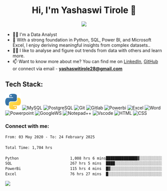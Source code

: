 <h1 align="center">Hi, I'm Yashaswi Tirole 👋</h1>
<p align="center">
<img src="https://readme-typing-svg.herokuapp.com/?color=45B6C4&width=380&height=45&lines=Data+Analyst;Data+story+telling;Data+visualizer;Nice+To+Meet+You+...&center=true"></a>
</p>

- 👨‍💻 I'm a Data Analyst
- 🌱 With a strong foundation in Python, SQL, Power BI, and Microsoft Excel, I enjoy deriving meaningful insights from complex datasets..
- 👯‍♀️ I like to analyse and figure out trends from data with others and learn more.
- 📫 Want to know more about me? You can find me on [LinkedIn](https://www.linkedin.com/in/yashaswi-tirole/), [GitHub](https://github.com/Yashaswitir28) or connect via email - **yashaswitirole28@gmail.com**

<h2 align="left">Tech Stack:</h2>
<div>
	
<img src="https://github.com/raivo-otp/issuer-icons/blob/master/vectors/python.org/python.svg" width="50" height="50" alt="Python" />
<img src="https://github.com/yurijserrano/Github-Profile-Readme-Logos/blob/master/databases/mysql.svg" width="50" height="50" alt="MySQL" />
<img src="https://github.com/yurijserrano/Github-Profile-Readme-Logos/blob/master/databases/postgresql.svg" width="50" height="50" alt="PostgreSQL" />
	<img src="https://github.com/yurijserrano/Github-Profile-Readme-Logos/blob/master/others/git.svg" width="50" height="50" alt="Git" />
	<img src="https://github.com/yurijserrano/Github-Profile-Readme-Logos/blob/master/cloud/gitlab.svg" width="50" height="50" alt="Gitlab" />
	<img src="https://github.com/microsoft/PowerBI-Icons/blob/main/PNG/Power-BI.png" width="50" height="50" alt="Powerbi" />
  <img src="https://github.com/sempostma/office365-icons/blob/master/png/1024/excel.png" width="50" height="50" alt="Excel" />
  <img src="https://github.com/sempostma/office365-icons/blob/master/png/1024/word.png" width="50" height="50" alt="Word" />
  <img src="https://github.com/sempostma/office365-icons/blob/master/png/1024/powerpoint.png" width="50" height="50" alt="Powerpoint" />
  <img src="https://github.com/gilbarbara/logos/blob/main/logos/google-workspace.svg" width="50" height="50" alt="GoogleWS" />
  <img src="https://github.com/yurijserrano/Github-Profile-Readme-Logos/blob/master/text%20editors/notepad%2B%2B.png" width="50" height="50" alt="Notepad++" />
  <img src="https://github.com/yurijserrano/Github-Profile-Readme-Logos/blob/master/text%20editors/vscode.svg" width="50" height="50" alt="Vscode" />
  <img src="https://github.com/yurijserrano/Github-Profile-Readme-Logos/blob/master/others/html.svg" width="50" height="50" alt="HTML" />
  <img src="https://github.com/yurijserrano/Github-Profile-Readme-Logos/blob/master/others/css.svg" width="50" height="50" alt="CSS" />

<h3 align="left">Connect with me:</h3> 
<div align="left">
<!-- <a href="https://www.linkedin.com/in/yashaswi-tirole/" target="_blank">
<img src=https://img.shields.io/badge/linkedin-%231E77B5.svg?&style=for-the-badge&logo=linkedin&logoColor=white alt=linkedin style="margin-bottom: 5px;" />
</a>  -->
<!-- <a href="https://github.com/Yashaswitir28" target="_blank">
<img src=https://img.shields.io/badge/github-%2324292e.svg?&style=for-the-badge&logo=github&logoColor=white alt=github style="margin-bottom: 5px;" />


</div>  
  
<br/> 
  
⭐️ From [Yashaswitir28](https://github.com/Yashaswitir28)

### WakaTime Activity Stats:
	
	
<!--START_SECTION:waka-->

```txt
From: 03 May 2020 - To: 24 February 2025

Total Time: 1,704 hrs

Python                       1,008 hrs 6 mins██████████████▓░░░░░░░░░░   59.16 %
SQL                          267 hrs 5 mins  ████░░░░░░░░░░░░░░░░░░░░░   15.67 %
PowerBi                      115 hrs 4 mins  █▓░░░░░░░░░░░░░░░░░░░░░░░   06.75 %
Excel                        76 hrs 27 mins  █░░░░░░░░░░░░░░░░░░░░░░░░   04.49 %
```

<!--END_SECTION:waka-->

![](https://komarev.com/ghpvc/?username=Yashaswitir28&color=green)
